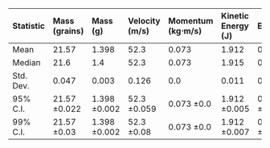 | Statistic   | Mass (grains)   | Mass (g)     | Velocity (m/s)   | Momentum (kg⋅m/s)   | Kinetic Energy (J)   | Efficiency   |
|:------------|:----------------|:-------------|:-----------------|:--------------------|:---------------------|:-------------|
| Mean        | 21.57           | 1.398        | 52.3             | 0.073               | 1.912                | 0.348        |
| Median      | 21.6            | 1.4          | 52.3             | 0.073               | 1.915                | 0.349        |
| Std. Dev.   | 0.047           | 0.003        | 0.126            | 0.0                 | 0.011                | 0.002        |
| 95% C.I.    | 21.57 ±0.022    | 1.398 ±0.002 | 52.3 ±0.059      | 0.073 ±0.0          | 1.912 ±0.005         | 0.348 ±0.001 |
| 99% C.I.    | 21.57 ±0.03     | 1.398 ±0.002 | 52.3 ±0.08       | 0.073 ±0.0          | 1.912 ±0.007         | 0.348 ±0.001 |